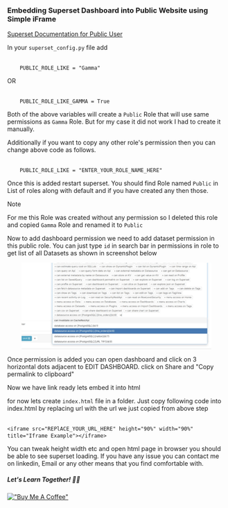 ### Embedding Superset Dashboard into Public Website using Simple iFrame


[Superset Documentation for Public User](https://superset.apache.org/docs/security/#public)

In your `superset_config.py` file add

```

    PUBLIC_ROLE_LIKE = "Gamma"

```

OR

```

    PUBLIC_ROLE_LIKE_GAMMA = True

```

Both of the above variables will create a `Public` Role that will use same permissions as `Gamma` Role. But for my case it did not work I had to create it manually. 

Additionally if you want to copy any other role's permission then you can change above code as follows.

```

    PUBLIC_ROLE_LIKE = "ENTER_YOUR_ROLE_NAME_HERE"

```

Once this is added restart superset. You should find Role named `Public` in List of roles along with default and if you have created any then those.

> [!NOTE]  
> For me this Role was created without any permission so I deleted this role and copied `Gamma` Role and renamed it to `Public` 

Now to add dashboard permission we need to add dataset permission in this public role. You can just type `id` in search bar in permissions in role to get list of all Datasets as shown in screenshot below 
<p align="center">
<img src="./resources/DatasetPermissions.png" align="center" height="200" >
</p>
Once permission is added you can open dashboard and click on 3 horizontal dots adjacent to EDIT DASHBOARD.
click on Share and "Copy permalink to clipboard" 

Now we have link ready lets embed it into html

for now lets create `index.html` file in a folder. Just copy following code into index.html by replacing url with the url we just copied from above step

```

<iframe src="REPlACE_YOUR_URL_HERE" height="90%" width="90%" title="Iframe Example"></iframe>

```

You can tweak height width etc and open html page in browser you should be able to see superset loading. If you have any issue you can contact me on linkedin, Email or any other means that you find comfortable with. 

##### Let's Learn Together! 📖😊


[!["Buy Me A Coffee"](https://www.buymeacoffee.com/assets/img/custom_images/orange_img.png)](https://www.buymeacoffee.com/shantanukhond)





